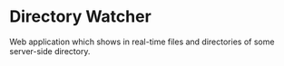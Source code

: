 # Directory Watcher
Web application which shows in real-time files and directories of some server-side directory.
